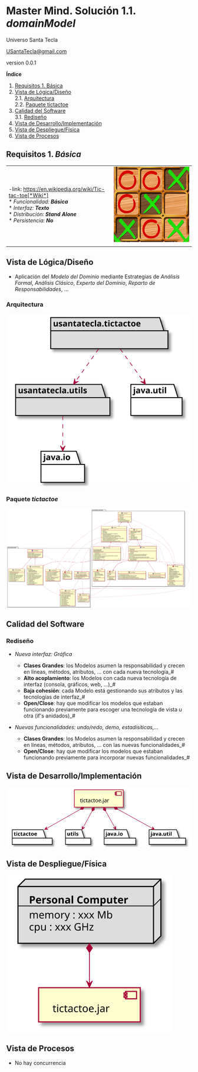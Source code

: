 # Master Mind. Solución 1.1. *domainModel*
Universo Santa Tecla 

[USantaTecla@gmail.com](mailto:USantaTecla@gmail.com)

version 0.0.1

**Índice**
1. [Requisitos 1. Básica](#id1)
2. [Vista de Lógica/Diseño](#id2)  
    2.1. [Arquitectura](#id2.1)     
    2.2. [Paquete tictactoe](#id2.2)  
3. [Calidad del Software](#id3)  
    3.1. [Rediseño](#id3.1)  
4. [Vista de Desarrollo/Implementación](#id4)
5. [Vista de Despliegue/Física](#id5)
6. [Vista de Procesos](#id6)

## Requisitos 1. *Básica*<a name="id1"></a>

|  |  |
| :------- | :------: | 
| -link: https://en.wikipedia.org/wiki/Tic-tac-toe[*Wiki*]  <br/>* _Funcionalidad: **Básica**_<br/>  * _Interfaz: **Texto**_<br/>  * _Distribución: **Stand Alone**_<br/>  * _Persistencia: **No**_<br/> | ![Texto alternativo](./docs/images/Dibujo.jpg) | 
|  |  |

## Vista de Lógica/Diseño<a name="id2"></a>

- Aplicación del *Modelo del Dominio* mediante Estrategias de *Análisis Formal*, *Análisis Clásico*, *Experto del Dominio*, *Reparto de Responsabilidades*, ...

### Arquitectura<a name="id2.1"></a>
![Texto alternativo](../docs/diagrams/out/__WorkspaceFolder__/domainModel/docs/diagrams/src/arquitectura/arquitectura.svg)

### Paquete _tictactoe_<a name="id2.2"></a>
![Texto alternativo](../docs/diagrams/out/__WorkspaceFolder__/domainModel/docs/diagrams/src/paquetes/tictactoe.svg)

## Calidad del Software<a name="id3"></a>
### Rediseño<a name="id3.1"></a>

- _Nueva interfaz: Gráfica_
    * **Clases Grandes**: los Modelos asumen la responsabilidad y crecen en líneas, métodos, atributos, ... con cada nueva tecnología_#
    * **Alto acoplamiento**: los Modelos con cada nueva tecnología de interfaz (consola, gráficos, web, ...)_#
    * **Baja cohesión**: cada Modelo está gestionando sus atributos y las tecnologías de interfaz_#
    * **Open/Close**: hay que modificar los modelos que estaban funcionando previamente para escoger una tecnología de vista u otra (if's anidados)_#

- _Nuevas funcionalidades: undo/redo, demo, estadísiticas,..._
    * **Clases Grandes**: los Modelos asumen la responsabilidad y crecen en líneas, métodos, atributos, ... con las nuevas funcionalidades_#
    * **Open/Close**: hay que modificar los modelos que estaban funcionando previamente para incorporar nuevas funcionalidades_#

## Vista de Desarrollo/Implementación<a name="id4"></a>
![Texto alternativo](../docs/diagrams/out/__WorkspaceFolder__/domainModel/docs/diagrams/src/vistas/desarrollo_implementacion.svg)

## Vista de Despliegue/Física<a name="id5"></a>
![Texto alternativo](../docs/diagrams/out/__WorkspaceFolder__/domainModel/docs/diagrams/src/vistas/despliegue_fisica.svg)

## Vista de Procesos<a name="id6"></a>

- No hay concurrencia